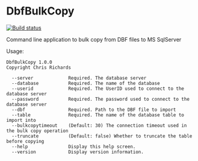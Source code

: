 # DbfBulkCopy

[![Build status](https://ci.appveyor.com/api/projects/status/1se8yd6ra2m71nlk?svg=true)](https://ci.appveyor.com/project/chrisrichards/dbfbulkcopy)

Command line application to bulk copy from DBF files to MS SqlServer

Usage:

```
DbfBulkCopy 1.0.0
Copyright Chris Richards

  --server             Required. The database server
  --database           Required. The name of the database
  --userid             Required. The UserID used to connect to the database server
  --password           Required. The password used to connect to the database server
  --dbf                Required. Path to the DBF file to import
  --table              Required. The name of the database table to import into
  --bulkcopytimeout    (Default: 30) The connection timeout used in the bulk copy operation
  --truncate           (Default: false) Whether to truncate the table before copying
  --help               Display this help screen.
  --version            Display version information.
```
